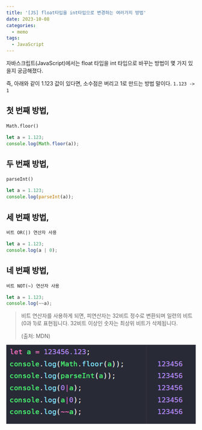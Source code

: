 ```yaml
---
title: '[JS] float타입을 int타입으로 변경하는 여러가지 방법'
date: 2023-10-08
categories:
  - memo
tags:
  - JavaScript
---
```


자바스크립트(JavaScript)에서는 float 타입을 int 타입으로 바꾸는 방법이 몇 가지 있을지 궁금해졌다.

즉, 아래와 같이 1.123 값이 있다면, 소수점은 버리고 1로 만드는 방법 말이다. `1.123 -> 1`

## 첫 번째 방법,

`Math.floor()`

```js
let a = 1.123;
console.log(Math.floor(a));
```

## 두 번째 방법,

`parseInt()`

```js
let a = 1.123;
console.log(parseInt(a));
```

## 세 번째 방법,

`비트 OR(|) 연산자 사용`

```js
let a = 1.123;
console.log(a | 0);
```

## 네 번째 방법,

`비트 NOT(~) 연산자 사용`

```js
let a = 1.123;
console.log(~~a);
```

> 비트 연산자를 사용하게 되면, 피연산자는 32비트 정수로 변환되며 일련의 비트(0과 1)로 표현됩니다. 32비트 이상인 숫자는 최상위 비트가 삭제됩니다.
>
> (출처: MDN)

![](images/Pasted%20image%2020231008231029.png)
